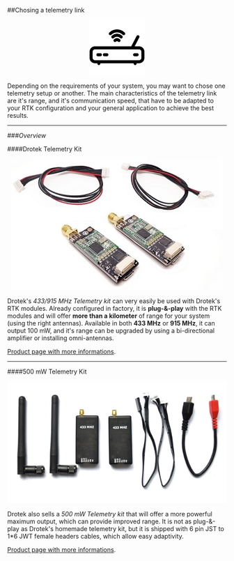 ##Chosing a telemetry link

<p align="center">
  <img src="./images/icotelem.png?raw=true" alt="Ico telemetry"/>
</p>

Depending on the requirements of your system, you may want to chose one telemetry setup or another. The main characteristics of the telemetry link are it's range, and it's communication speed, that have to be adapted to your RTK configuration and your general application to achieve the best results.


-----


###_Overview_

####Drotek Telemetry Kit

<p align="center">
  <img src="./images/drokit.jpg?raw=true" alt="Telemetry Kit Drotek"/>
</p>

Drotek's _433/915 MHz Telemetry kit_ can very easily be used with Drotek's RTK modules. Already configured in factory, it is **plug-&-play** with the RTK modules and will offer **more than a kilometer** of range for your system (using the right antennas). Available in both **433 MHz** or **915 MHz**, it can output 100 mW, and it's range can be upgraded by using a bi-directional amplifier or installing omni-antennas. 

[Product page with more informations](https://drotek.com/shop/fr/rf/795-kit-radio-telemetrie-433-915-mhz.html).

-----

####500 mW Telemetry Kit

<p align="center">
  <img src="./images/chikit.jpg?raw=true" alt="Telemetry Kit 500mW"/>
</p>

Drotek also sells a _500 mW Telemetry kit_ that will offer a more powerful maximum output, which can provide improved range. It is not as plug-&-play as Drotek's homemade telemetry kit, but it is shipped with 6 pin JST to 1*6 JWT female headers cables, which allow easy adaptivity. 

[Product page with more informations](https://drotek.com/shop/fr/home/642-kit-radio-telemetrie-433mhz-500mw.html).
